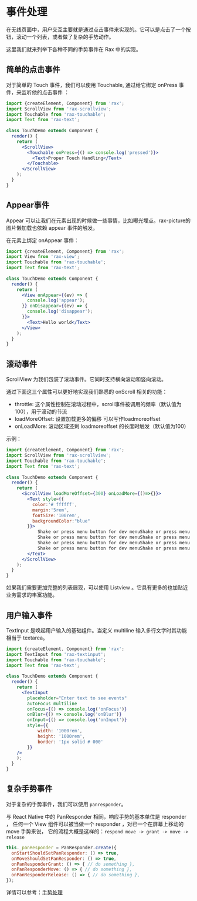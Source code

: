 # 事件处理

在无线页面中，用户交互主要就是通过点击事件来实现的。它可以是点击了一个按钮，滚动一个列表，或者做了复杂的手势动作。  

这里我们就来列举下各种不同的手势事件在 Rax 中的实现。

## 简单的点击事件

对于简单的 Touch 事件，我们可以使用 Touchable, 通过给它绑定 onPress 事件，来监听他的点击事件 ：

```jsx
import {createElement, Component} from 'rax';
import ScrollView from 'rax-scrollview';
import Touchable from 'rax-touchable';
import Text from 'rax-text';
 
class TouchDemo extends Component {
  render() {
    return (
      <ScrollView>
        <Touchable onPress={() => console.log('pressed')}>
          <Text>Proper Touch Handling</Text>
        </Touchable>
      </ScrollView>
    );
  }
}
```

## Appear事件

Appear 可以让我们在元素出现的时候做一些事情，比如曝光埋点。rax-picture的图片懒加载也依赖 appear 事件的触发。

在元素上绑定 onAppear 事件：

```jsx
import {createElement, Component} from 'rax';
import View from 'rax-view';
import Touchable from 'rax-touchable';
import Text from 'rax-text';
 
class TouchDemo extends Component {
  render() {
    return (
      <View onAppear={(ev) => {
        console.log('appear');
      }} onDisappear={(ev) => {
        console.log('disappear');
      }}>
        <Text>Hello world</Text>
      </View>
    );
  }
}
```

## 滚动事件

ScrollView 为我们包装了滚动事件。它同时支持横向滚动和竖向滚动。

通过下面这三个属性可以更好地实现我们熟悉的 onScroll 相关的功能：

- throttle: 这个属性控制在滚动过程中，scroll事件被调用的频率（默认值为100），用于滚动的节流
- loadMoreOffset: 设置加载更多的偏移 可以写作loadmoreoffset
- onLoadMore: 滚动区域还剩 loadmoreoffset 的长度时触发（默认值为100）

示例：

```jsx
import {createElement, Component} from 'rax';
import ScrollView from 'rax-scrollview';
import Touchable from 'rax-touchable';
import Text from 'rax-text';
 
class TouchDemo extends Component {
  render() {
    return (
      <ScrollView loadMoreOffset={300} onLoadMore={()=>{}}>
        <Text style={{
          color:'# ffffff',
          margin:'5rem',
          fontSize:'100rem',
          backgroundColor:"blue"
        }}>
            Shake or press menu button for dev menuShake or press menu button for dev menu
            Shake or press menu button for dev menuShake or press menu button for dev menu
            Shake or press menu button for dev menuShake or press menu button for dev menu
            Shake or press menu button for dev menuShake or press menu button for dev menu
        </Text>
      </ScrollView>
    );
  }
}
```

如果我们需要更加完整的列表展现，可以使用 Listview 。它具有更多的也加贴近业务需求的丰富功能。  

## 用户输入事件

TextInput 是唤起用户输入的基础组件。当定义 multiline 输入多行文字时其功能相当于 textarea。

```jsx
import {createElement, Component} from 'rax';
import TextInput from 'rax-textinput';
import Touchable from 'rax-touchable';
import Text from 'rax-text';
 
class TouchDemo extends Component {
  render() {
    return (
      <TextInput
        placeholder="Enter text to see events"
        autoFocus multiline
        onFocus={() => console.log('onFocus')}
        onBlur={() => console.log('onBlur')}
        onInput={() => console.log('onInput')}
        style={{
            width: '1000rem',
            height: '1000rem',
            border: '1px solid # 000'
        }}
    />
    );
  }
}
```

## 复杂手势事件

对于复杂的手势事件，我们可以使用 `panresponder`。  

与 React Native 中的 PanResponder 相同，响应手势的基本单位是 responder ， 任何一个 View 组件可以被当做一个 responder ，对已一个在屏幕上移动的 move 手势来说， 它的流程大概是这样的：`respond move -> grant -> move -> release`

```jsx
this._panResponder = PanResponder.create({
  onStartShouldSetPanResponder: () => true,
  onMoveShouldSetPanResponder: () => true,
  onPanResponderGrant: () => { // do something },
  onPanResponderMove: () => { // do something },
  onPanResponderRelease: () => { // do something },
});
```

详情可以参考：[手势处理](/guide/panresponder)
